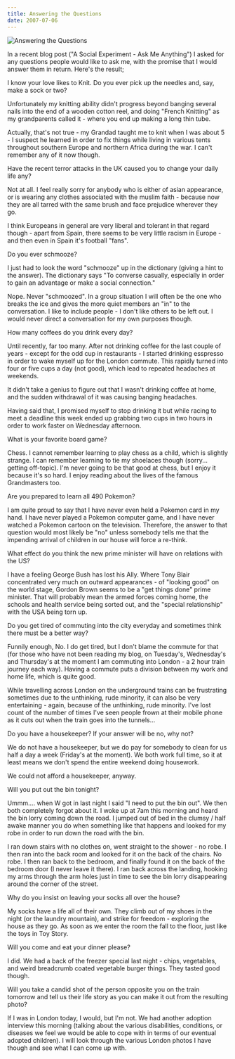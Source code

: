 ```yaml
---
title: Answering the Questions
date: 2007-07-06
---
```


![Answering the Questions](https://source.unsplash.com/2aFp6EWWs58/1600x900)

In a recent blog post ("A Social Experiment - Ask Me Anything") I asked for any questions people would like to ask me, with the promise that I would answer them in return. Here's the result;

I know your love likes to Knit. Do you ever pick up the needles and, say, make a sock or two?

Unfortunately my knitting ability didn't progress beyond banging several nails into the end of a wooden cotton reel, and doing "French Knitting" as my grandparents called it - where you end up making a long thin tube.

Actually, that's not true - my Grandad taught me to knit when I was about 5 - I suspect he learned in order to fix things while living in various tents throughout southern Europe and northern Africa during the war. I can't remember any of it now though.

Have the recent terror attacks in the UK caused you to change your daily life any?

Not at all. I feel really sorry for anybody who is either of asian appearance, or is wearing any clothes associated with the muslim faith - because now they are all tarred with the same brush and face prejudice wherever they go.

I think Europeans in general are very liberal and tolerant in that regard though - apart from Spain, there seems to be very little racism in Europe - and then even in Spain it's football "fans".

Do you ever schmooze?

I just had to look the word "schmooze" up in the dictionary (giving a hint to the answer). The dictionary says "To converse casually, especially in order to gain an advantage or make a social connection."

Nope. Never "schmoozed". In a group situation I will often be the one who breaks the ice and gives the more quiet members an "in" to the conversation. I like to include people - I don't like others to be left out. I would never direct a conversation for my own purposes though.

How many coffees do you drink every day?

Until recently, far too many. After not drinking coffee for the last couple of years - except for the odd cup in restaurants - I started drinking esspresso in order to wake myself up for the London commute. This rapidly turned into four or five cups a day (not good), which lead to repeated headaches at weekends.

It didn't take a genius to figure out that I wasn't drinking coffee at home, and the sudden withdrawal of it was causing banging headaches.

Having said that, I promised myself to stop drinking it but while racing to meet a deadline this week ended up grabbing two cups in two hours in order to work faster on Wednesday afternoon.

What is your favorite board game?

Chess. I cannot remember learning to play chess as a child, which is slightly strange. I can remember learning to tie my shoelaces though (sorry... getting off-topic). I'm never going to be that good at chess, but I enjoy it because it's so hard. I enjoy reading about the lives of the famous Grandmasters too.

Are you prepared to learn all 490 Pokemon?

I am quite proud to say that I have never even held a Pokemon card in my hand. I have never played a Pokemon computer game, and I have never watched a Pokemon cartoon on the television. Therefore, the answer to that question would most likely be "no" unless somebody tells me that the impending arrival of children in our house will force a re-think.

What effect do you think the new prime minister will have on relations with the US?

I have a feeling George Bush has lost his Ally. Where Tony Blair concentrated very much on outward appearances - of "looking good" on the world stage, Gordon Brown seems to be a "get things done" prime minister. That will probably mean the armed forces coming home, the schools and health service being sorted out, and the "special relationship" with the USA being torn up.

Do you get tired of commuting into the city everyday and sometimes think there must be a better way?

Funnily enough, No. I do get tired, but I don't blame the commute for that (for those who have not been reading my blog, on Tuesday's, Wednesday's and Thursday's at the moment I am commuting into London - a 2 hour train journey each way). Having a commute puts a division between my work and home life, which is quite good.

While travelling across London on the underground trains can be frustrating sometimes due to the unthinking, rude minority, it can also be very entertaining - again, because of the unthinking, rude minority. I've lost count of the number of times I've seen people frown at their mobile phone as it cuts out when the train goes into the tunnels...

Do you have a housekeeper? If your answer will be no, why not?

We do not have a housekeeper, but we do pay for somebody to clean for us half a day a week (Friday's at the moment). We both work full time, so it at least means we don't spend the entire weekend doing housework.

We could not afford a housekeeper, anyway.

Will you put out the bin tonight?

Ummm.... when W got in last night I said "I need to put the bin out". We then both completely forgot about it. I woke up at 7am this morning and heard the bin lorry coming down the road. I jumped out of bed in the clumsy / half awake manner you do when something like that happens and looked for my robe in order to run down the road with the bin.

I ran down stairs with no clothes on, went straight to the shower - no robe. I then ran into the back room and looked for it on the back of the chairs. No robe. I then ran back to the bedroom, and finally found it on the back of the bedroom door (I never leave it there). I ran back across the landing, hooking my arms through the arm holes just in time to see the bin lorry disappearing around the corner of the street.

Why do you insist on leaving your socks all over the house?

My socks have a life all of their own. They climb out of my shoes in the night (or the laundry mountain), and strike for freedom - exploring the house as they go. As soon as we enter the room the fall to the floor, just like the toys in Toy Story.

Will you come and eat your dinner please?

I did. We had a back of the freezer special last night - chips, vegetables, and weird breadcrumb coated vegetable burger things. They tasted good though.

Will you take a candid shot of the person opposite you on the train tomorrow and tell us their life story as you can make it out from the resulting photo?

If I was in London today, I would, but I'm not. We had another adoption interview this morning (talking about the various disabilities, conditions, or diseases we feel we would be able to cope with in terms of our eventual adopted children). I will look through the various London photos I have though and see what I can come up with.